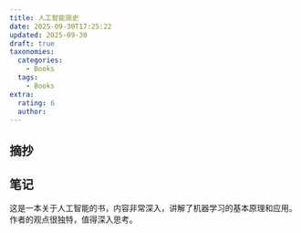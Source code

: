 ```yaml
---
title: 人工智能简史
date: 2025-09-30T17:25:22
updated: 2025-09-30
draft: true
taxonomies:
  categories:
    - Books
  tags:
    - Books
extra:
  rating: 6
  author: 
---
```



<!-- more -->

## 摘抄

## 笔记

这是一本关于人工智能的书，内容非常深入，讲解了机器学习的基本原理和应用。作者的观点很独特，值得深入思考。
